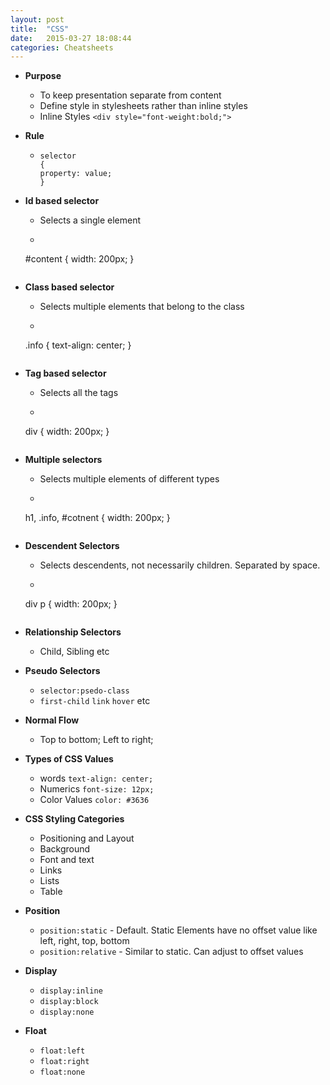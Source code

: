 ```yaml
---
layout: post
title:  "CSS"
date:   2015-03-27 18:08:44
categories: Cheatsheets
---
```


* __Purpose__
  * To keep presentation separate from content
  * Define style in stylesheets rather than inline styles
  * Inline Styles `<div style="font-weight:bold;">`

* __Rule__
  * ```
    selector
    {
    property: value;
    }
    ```

* __Id based selector__
  * Selects a single element
  * ```
  #content
  {
  width: 200px;
  }
  ```

* __Class based selector__
  * Selects multiple elements that belong to the class
  * ```
  .info
  {
  text-align: center;
  }
  ```

* __Tag based selector__
  * Selects all the tags
  * ```
  div
  {
  width: 200px;
  }
  ```

* __Multiple selectors__
  * Selects multiple elements of different types
  * ```
  h1, .info, #cotnent
  {
  width: 200px;
  }
  ```
* __Descendent Selectors__
  * Selects descendents, not necessarily children. Separated by space.
  * ```
  div p
  {
  width: 200px;
  }
  ```
* __Relationship Selectors__
  * Child, Sibling etc

* __Pseudo Selectors__
  * `selector:psedo-class`
  * `first-child` `link` `hover` etc

* __Normal Flow__
  * Top to bottom; Left to right;

* __Types of CSS Values__
  * words `text-align: center;`
  * Numerics `font-size: 12px;`
  * Color Values `color: #3636`

* __CSS Styling Categories__
  * Positioning and Layout
  * Background
  * Font and text
  * Links
  * Lists
  * Table

* __Position__
  * `position:static` - Default. Static Elements have no offset value like left, right, top, bottom
  * `position:relative` - Similar to static. Can adjust to offset values

* __Display__
  * `display:inline`
  * `display:block`
  * `display:none`

* __Float__
  * `float:left`
  * `float:right`
  * `float:none`



